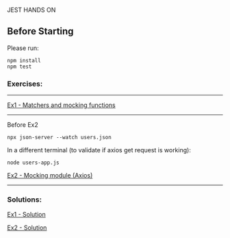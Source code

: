JEST HANDS ON

## Before Starting

Please run:

```
npm install
npm test
```

### Exercises:

---
[Ex1 - Matchers and mocking functions](tests/helper.test.js)

---
Before Ex2

```
npx json-server --watch users.json
```
In a different terminal (to validate if axios get request is working):

```
node users-app.js
```

[Ex2 - Mocking module (Axios)](tests/users.test.js)

---

### Solutions:

[Ex1 - Solution](solution/helper.test.js)

[Ex2 - Solution](solution/users.test.js)


